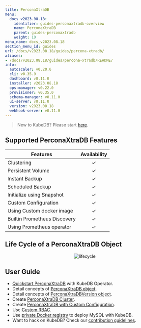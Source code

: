```yaml
---
title: PerconaXtraDB
menu:
  docs_v2023.08.18:
    identifier: guides-perconaxtradb-overview
    name: PerconaXtraDB
    parent: guides-perconaxtradb
    weight: 10
menu_name: docs_v2023.08.18
section_menu_id: guides
url: /docs/v2023.08.18/guides/percona-xtradb/
aliases:
- /docs/v2023.08.18/guides/percona-xtradb/README/
info:
  autoscaler: v0.20.0
  cli: v0.35.0
  dashboard: v0.11.0
  installer: v2023.08.18
  ops-manager: v0.22.0
  provisioner: v0.35.0
  schema-manager: v0.11.0
  ui-server: v0.11.0
  version: v2023.08.18
  webhook-server: v0.11.0
---
```


> New to KubeDB? Please start [here](/docs/v2023.08.18/README).

## Supported PerconaXtraDB Features

| Features                                                | Availability |
| ------------------------------------------------------- | :----------: |
| Clustering                                              |   &#10003;   |
| Persistent Volume                                       |   &#10003;   |
| Instant Backup                                          |   &#10003;   |
| Scheduled Backup                                        |   &#10003;   |
| Initialize using Snapshot                               |   &#10003;   |
| Custom Configuration                                    |   &#10003;   |
| Using Custom docker image                               |   &#10003;   |
| Builtin Prometheus Discovery                            |   &#10003;   |
| Using Prometheus operator                               |   &#10003;   |

## Life Cycle of a PerconaXtraDB Object

<p align="center">
  <img alt="lifecycle"  src="/docs/v2023.08.18/guides/percona-xtradb/images/perconaxtradb-lifecycle.svg" >
</p>

## User Guide

- [Quickstart PerconaXtraDB](/docs/v2023.08.18/guides/percona-xtradb/quickstart/overview) with KubeDB Operator.
- Detail concepts of [PerconaXtraDB object](/docs/v2023.08.18/guides/percona-xtradb/concepts/perconaxtradb).
- Detail concepts of [PerconaXtraDBVersion object](/docs/v2023.08.18/guides/percona-xtradb/concepts/perconaxtradb-version).
- Create [PerconaXtraDB Cluster](/docs/v2023.08.18/guides/percona-xtradb/clustering/galera-cluster).
- Create [PerconaXtraDB with Custom Configuration](/docs/v2023.08.18/guides/percona-xtradb/configuration/using-config-file).
- Use [Custom RBAC](/docs/v2023.08.18/guides/percona-xtradb/custom-rbac/using-custom-rbac).
- Use [private Docker registry](/docs/v2023.08.18/guides/percona-xtradb/private-registry/quickstart) to deploy MySQL with KubeDB.
- Want to hack on KubeDB? Check our [contribution guidelines](/docs/v2023.08.18/CONTRIBUTING).
